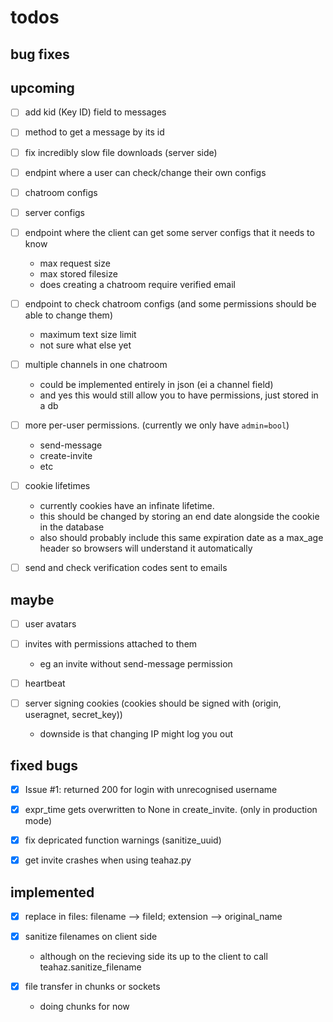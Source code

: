 todos
=====
bug fixes
---------

upcoming
--------

- [ ] add kid (Key ID) field to messages


- [ ] method to get a message by its id

- [ ] fix incredibly slow file downloads (server side)

- [ ] endpint where a user can check/change their own configs


- [ ] chatroom configs


- [ ] server configs


- [ ] endpoint where the client can get some server configs that it needs to know
    - max request size
    - max stored filesize
    - does creating a chatroom require verified email


- [ ] endpoint to check chatroom configs (and some permissions should be able to change them)
    - maximum text size limit
    - not sure what else yet


- [ ] multiple channels in one chatroom
    - could be implemented entirely in json (ei a channel field)
    - and yes this would still allow you to have permissions, just stored in a db


- [ ] more per-user permissions. (currently we only have `admin=bool`)
    - send-message
    - create-invite
    - etc


- [ ] cookie lifetimes
    - currently cookies have an infinate lifetime.
    - this should be changed by storing an end date alongside the cookie in the database
    - also should probably include this same expiration date as a max_age header so browsers will understand it automatically


- [ ] send and check verification codes sent to emails



maybe
-----
- [ ] user avatars

- [ ] invites with permissions attached to them
    - eg an invite without send-message permission


- [ ] heartbeat


- [ ] server signing cookies (cookies should be signed with (origin, useragnet, secret\_key))
    - downside is that changing IP might log you out




fixed bugs
----------
- [x] Issue #1: returned 200 for login with unrecognised username


- [x] expr\_time gets overwritten to None in create\_invite. \(only in production mode\)


- [x] fix depricated function warnings (sanitize\_uuid)


- [x] get invite crashes when using teahaz.py


implemented
-----------
- [x] replace in files: filename --> fileId; extension --> original\_name


- [x] sanitize filenames on client side
    - although on the recieving side its up to the client to call teahaz.sanitize\_filename


- [x] file transfer in chunks or sockets
    - doing chunks for now
